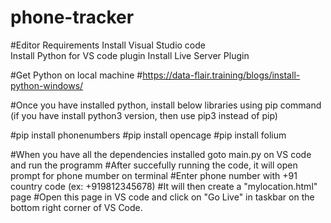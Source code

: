# phone-tracker

#Editor Requirements
Install Visual Studio code<br />
Install Python for VS code plugin
Install Live Server Plugin

#Get Python on local machine
#https://data-flair.training/blogs/install-python-windows/

#Once you have installed python, install below libraries using pip command (if you have install python3 version, then use pip3 instead of pip)

#pip install phonenumbers
#pip install opencage
#pip install folium


#When you have all the dependencies installed goto main.py on VS code and run the programm
#After succefully running the code, it will open prompt for phone mumber on terminal
#Enter phone number with +91 country code (ex: +919812345678)
#It will then create a "mylocation.html" page
#Open this page in VS code and click on "Go Live" in taskbar on the bottom right corner of VS Code.
